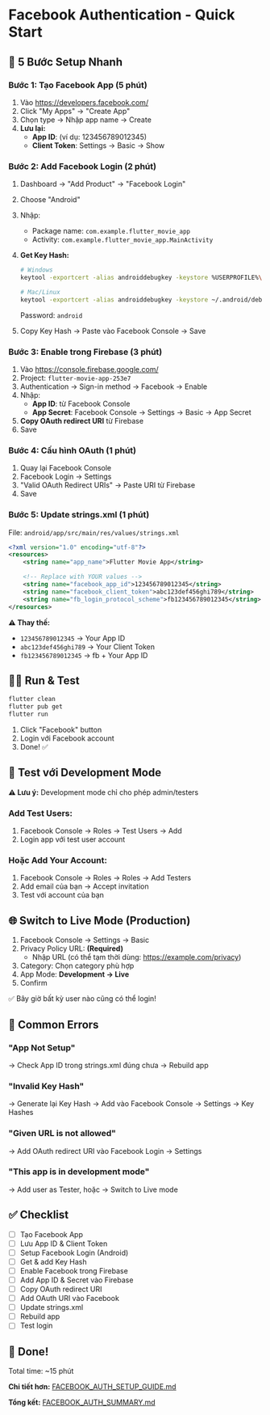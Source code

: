 # Facebook Authentication - Quick Start

## 🚀 5 Bước Setup Nhanh

### Bước 1: Tạo Facebook App (5 phút)

1. Vào https://developers.facebook.com/
2. Click "My Apps" → "Create App"
3. Chọn type → Nhập app name → Create
4. **Lưu lại:**
   - **App ID**: (ví dụ: 123456789012345)
   - **Client Token**: Settings → Basic → Show

### Bước 2: Add Facebook Login (2 phút)

1. Dashboard → "Add Product" → "Facebook Login"
2. Choose "Android"
3. Nhập:
   - Package name: `com.example.flutter_movie_app`
   - Activity: `com.example.flutter_movie_app.MainActivity`

4. **Get Key Hash:**
   ```bash
   # Windows
   keytool -exportcert -alias androiddebugkey -keystore %USERPROFILE%\.android\debug.keystore | openssl sha1 -binary | openssl base64

   # Mac/Linux
   keytool -exportcert -alias androiddebugkey -keystore ~/.android/debug.keystore | openssl sha1 -binary | openssl base64
   ```
   Password: `android`

5. Copy Key Hash → Paste vào Facebook Console → Save

### Bước 3: Enable trong Firebase (3 phút)

1. Vào https://console.firebase.google.com/
2. Project: `flutter-movie-app-253e7`
3. Authentication → Sign-in method → Facebook → Enable
4. Nhập:
   - **App ID**: từ Facebook Console
   - **App Secret**: Facebook Console → Settings → Basic → App Secret
5. **Copy OAuth redirect URI** từ Firebase
6. Save

### Bước 4: Cấu hình OAuth (1 phút)

1. Quay lại Facebook Console
2. Facebook Login → Settings
3. "Valid OAuth Redirect URIs" → Paste URI từ Firebase
4. Save

### Bước 5: Update strings.xml (1 phút)

File: `android/app/src/main/res/values/strings.xml`

```xml
<?xml version="1.0" encoding="utf-8"?>
<resources>
    <string name="app_name">Flutter Movie App</string>

    <!-- Replace with YOUR values -->
    <string name="facebook_app_id">123456789012345</string>
    <string name="facebook_client_token">abc123def456ghi789</string>
    <string name="fb_login_protocol_scheme">fb123456789012345</string>
</resources>
```

**⚠️ Thay thế:**
- `123456789012345` → Your App ID
- `abc123def456ghi789` → Your Client Token
- `fb123456789012345` → fb + Your App ID

## 🏃‍♂️ Run & Test

```bash
flutter clean
flutter pub get
flutter run
```

1. Click "Facebook" button
2. Login với Facebook account
3. Done! ✅

## 🧪 Test với Development Mode

**⚠️ Lưu ý:** Development mode chỉ cho phép admin/testers

### Add Test Users:
1. Facebook Console → Roles → Test Users → Add
2. Login app với test user account

### Hoặc Add Your Account:
1. Facebook Console → Roles → Roles → Add Testers
2. Add email của bạn → Accept invitation
3. Test với account của bạn

## 🌐 Switch to Live Mode (Production)

1. Facebook Console → Settings → Basic
2. Privacy Policy URL: **(Required)**
   - Nhập URL (có thể tạm thời dùng: https://example.com/privacy)
3. Category: Chọn category phù hợp
4. App Mode: **Development → Live**
5. Confirm

✅ Bây giờ bất kỳ user nào cũng có thể login!

## 🐛 Common Errors

### "App Not Setup"
→ Check App ID trong strings.xml đúng chưa
→ Rebuild app

### "Invalid Key Hash"
→ Generate lại Key Hash
→ Add vào Facebook Console → Settings → Key Hashes

### "Given URL is not allowed"
→ Add OAuth redirect URI vào Facebook Login → Settings

### "This app is in development mode"
→ Add user as Tester, hoặc
→ Switch to Live mode

## ✅ Checklist

- [ ] Tạo Facebook App
- [ ] Lưu App ID & Client Token
- [ ] Setup Facebook Login (Android)
- [ ] Get & add Key Hash
- [ ] Enable Facebook trong Firebase
- [ ] Add App ID & Secret vào Firebase
- [ ] Copy OAuth redirect URI
- [ ] Add OAuth URI vào Facebook
- [ ] Update strings.xml
- [ ] Rebuild app
- [ ] Test login

## 🎉 Done!

Total time: ~15 phút

**Chi tiết hơn:** [FACEBOOK_AUTH_SETUP_GUIDE.md](FACEBOOK_AUTH_SETUP_GUIDE.md)

**Tổng kết:** [FACEBOOK_AUTH_SUMMARY.md](FACEBOOK_AUTH_SUMMARY.md)
